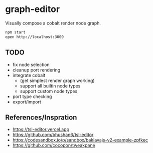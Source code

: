 # graph-editor

Visually compose a cobalt render node graph.

```bash
npm start
open http://localhost:3000
```


## TODO

* fix node selection
* cleanup port rendering
* integrate cobalt
  * (get simplest render graph working)
  * support all builtin node types
  * support custom node types
* port type checking
* export/import


## References/Inspration

* https://tsl-editor.vercel.app
* https://github.com/bhushan6/tsl-editor
* https://codesandbox.io/p/sandbox/baklavajs-v2-example-zpfkec
* https://github.com/cocopon/tweakpane
